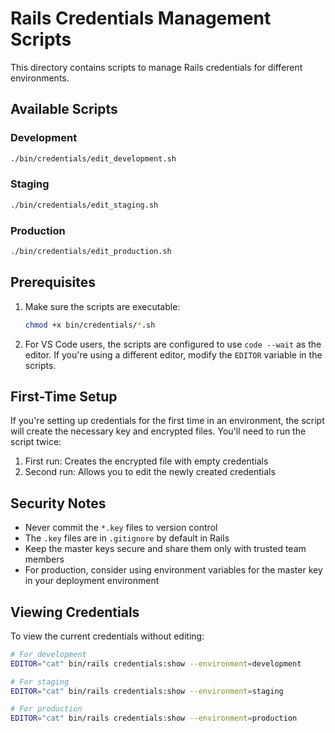 # Rails Credentials Management Scripts

This directory contains scripts to manage Rails credentials for different environments.

## Available Scripts

### Development
```bash
./bin/credentials/edit_development.sh
```

### Staging
```bash
./bin/credentials/edit_staging.sh
```

### Production
```bash
./bin/credentials/edit_production.sh
```

## Prerequisites

1. Make sure the scripts are executable:
   ```bash
   chmod +x bin/credentials/*.sh
   ```

2. For VS Code users, the scripts are configured to use `code --wait` as the editor. If you're using a different editor, modify the `EDITOR` variable in the scripts.

## First-Time Setup

If you're setting up credentials for the first time in an environment, the script will create the necessary key and encrypted files. You'll need to run the script twice:

1. First run: Creates the encrypted file with empty credentials
2. Second run: Allows you to edit the newly created credentials

## Security Notes

- Never commit the `*.key` files to version control
- The `.key` files are in `.gitignore` by default in Rails
- Keep the master keys secure and share them only with trusted team members
- For production, consider using environment variables for the master key in your deployment environment

## Viewing Credentials

To view the current credentials without editing:

```bash
# For development
EDITOR="cat" bin/rails credentials:show --environment=development

# For staging
EDITOR="cat" bin/rails credentials:show --environment=staging

# For production
EDITOR="cat" bin/rails credentials:show --environment=production
```
